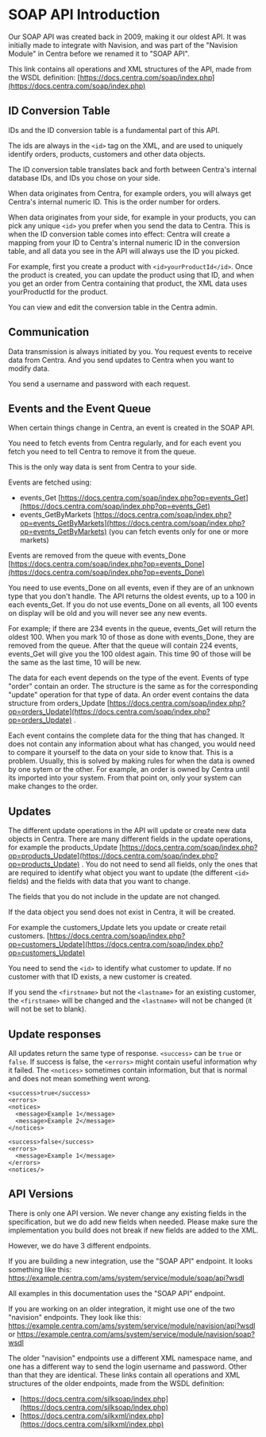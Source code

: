 # SOAP API Introduction

Our SOAP API was created back in 2009, making it our oldest API. It was initially made to integrate with Navision, and was part of the "Navision Module" in Centra before we renamed it to "SOAP API".

This link contains all operations and XML structures of the API, made from the WSDL definition:
[https://docs.centra.com/soap/index.php](https://docs.centra.com/soap/index.php)


## ID Conversion Table

IDs and the ID conversion table is a fundamental part of this API.

The ids are always in the `<id>` tag on the XML, and are used to uniquely identify orders, products, customers and other data objects.

The ID conversion table translates back and forth between Centra's internal database IDs, and IDs you chose on your side.

When data originates from Centra, for example orders, you will always get Centra's internal numeric ID. This is the order number for orders.

When data originates from your side, for example in your products, you can pick any unique `<id>` you prefer when you send the data to Centra. This is when the ID conversion table comes into effect: Centra will create a mapping from your ID to Centra's internal numeric ID in the conversion table, and all data you see in the API will always use the ID you picked.

For example, first you create a product with `<id>yourProductId</id>`. Once the product is created, you can update the product using that ID, and when you get an order from Centra containing that product, the XML data uses yourProductId for the product.

You can view and edit the conversion table in the Centra admin.


## Communication

Data transmission is always initiated by you. You request events to receive data from Centra. And you send updates to Centra when you want to modify data.

You send a username and password with each request.


## Events and the Event Queue

When certain things change in Centra, an event is created in the SOAP API.

You need to fetch events from Centra regularly, and for each event you fetch you need to tell Centra to remove it from the queue.

This is the only way data is sent from Centra to your side.

Events are fetched using:

- events_Get [https://docs.centra.com/soap/index.php?op=events_Get](https://docs.centra.com/soap/index.php?op=events_Get)
- events_GetByMarkets [https://docs.centra.com/soap/index.php?op=events_GetByMarkets](https://docs.centra.com/soap/index.php?op=events_GetByMarkets) (you can fetch events only for one or more markets)

Events are removed from the queue with events_Done [https://docs.centra.com/soap/index.php?op=events_Done](https://docs.centra.com/soap/index.php?op=events_Done)

You need to use events_Done on all events, even if they are of an unknown type that you don't handle. The API returns the oldest events, up to a 100 in each events_Get. If you do not use events_Done on all events, all 100 events on display will be old and you will never see any new events.

For example; if there are 234 events in the queue, events_Get will return the oldest 100. When you mark 10 of those as done with events_Done, they are removed from the queue. After that the queue will contain 224 events, events_Get will give you the 100 oldest again. This time 90 of those will be the same as the last time, 10 will be new.

The data for each event depends on the type of the event. Events of type "order" contain an order. The structure is the same as for the corresponding "update" operation for that type of data. An order event contains the data structure from orders_Update [https://docs.centra.com/soap/index.php?op=orders_Update](https://docs.centra.com/soap/index.php?op=orders_Update) .

Each event contains the complete data for the thing that has changed. It does not contain any information about what has changed, you would need to compare it yourself to the data on your side to know that. This is a problem. Usually, this is solved by making rules for when the data is owned by one sytem or the other. For example, an order is owned by Centra until its imported into your system. From that point on, only your system can make changes to the order.


## Updates

The different update operations in the API will update or create new data objects in Centra. There are many different fields in the update operations, for example the products_Update [https://docs.centra.com/soap/index.php?op=products_Update](https://docs.centra.com/soap/index.php?op=products_Update) . You do not need to send all fields, only the ones that are required to identify what object you want to update (the different `<id>` fields) and the fields with data that you want to change.

The fields that you do not include in the update are not changed.

If the data object you send does not exist in Centra, it will be created. 

For example the customers_Update lets you update or create retail customers.
[https://docs.centra.com/soap/index.php?op=customers_Update](https://docs.centra.com/soap/index.php?op=customers_Update)

You need to send the `<id>` to identify what customer to update. If no customer with that ID exists, a new customer is created.

If you send the `<firstname>` but not the `<lastname>` for an existing customer, the `<firstname>` will be changed and the `<lastname>` will not be changed (it will not be set to blank).


## Update responses

All updates return the same type of response. `<success>` can be `true` or `false`. If success is false, the `<errors>` might contain useful information why it failed. The `<notices>` sometimes contain information, but that is normal and does not mean something went wrong.

```
<success>true</success>
<errors>
<notices>
  <message>Example 1</message>
  <message>Example 2</message>
</notices>
```

```
<success>false</success>
<errors>
  <message>Example 1</message>
</errors>
<notices/>
```

## API Versions

There is only one API version. We never change any existing fields in the specification, but we do add new fields when needed. Please make sure the implementation you build does not break if new fields are added to the XML.

However, we do have 3 different endpoints.

If you are building a new integration, use the "SOAP API" endpoint. It looks something like this: https://example.centra.com/ams/system/service/module/soap/api?wsdl

All examples in this documentation uses the "SOAP API" endpoint.

If you are working on an older integration, it might use one of the two "navision" endpoints. They look like this: 
https://example.centra.com/ams/system/service/module/navision/api?wsdl or https://example.centra.com/ams/system/service/module/navision/soap?wsdl

The older "navision" endpoints use a different XML namespace name, and one has a different way to send the login username and password. Other than that they are identical. These links contain all operations and XML structures of the older endpoints, made from the WSDL definition:

- [https://docs.centra.com/silksoap/index.php](https://docs.centra.com/silksoap/index.php)
- [https://docs.centra.com/silkxml/index.php](https://docs.centra.com/silkxml/index.php)

